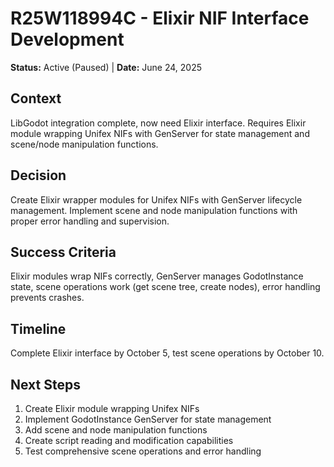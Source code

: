# **R25W118994C - Elixir NIF Interface Development**

**Status:** Active (Paused) | **Date:** June 24, 2025

## **Context**
LibGodot integration complete, now need Elixir interface. Requires Elixir module wrapping Unifex NIFs with GenServer for state management and scene/node manipulation functions.

## **Decision**
Create Elixir wrapper modules for Unifex NIFs with GenServer lifecycle management. Implement scene and node manipulation functions with proper error handling and supervision.

## **Success Criteria**
Elixir modules wrap NIFs correctly, GenServer manages GodotInstance state, scene operations work (get scene tree, create nodes), error handling prevents crashes.

## **Timeline**
Complete Elixir interface by October 5, test scene operations by October 10.

## **Next Steps**
1. Create Elixir module wrapping Unifex NIFs
2. Implement GodotInstance GenServer for state management
3. Add scene and node manipulation functions
4. Create script reading and modification capabilities
5. Test comprehensive scene operations and error handling
